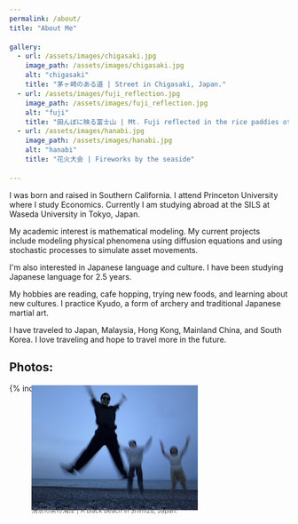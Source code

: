 ```yaml
---
permalink: /about/
title: "About Me"

gallery:
  - url: /assets/images/chigasaki.jpg
    image_path: /assets/images/chigasaki.jpg
    alt: "chigasaki"
    title: "茅ヶ崎のある道 | Street in Chigasaki, Japan."
  - url: /assets/images/fuji_reflection.jpg
    image_path: /assets/images/fuji_reflection.jpg
    alt: "fuji"
    title: "田んぼに映る富士山 | Mt. Fuji reflected in the rice paddies of rural Japan."
  - url: /assets/images/hanabi.jpg
    image_path: /assets/images/hanabi.jpg
    alt: "hanabi"
    title: "花火大会 | Fireworks by the seaside"
    
---
```


I was born and raised in Southern California. I attend Princeton University where I study Economics. Currently I am studying abroad at the SILS at Waseda University in Tokyo, Japan.

My academic interest is mathematical modeling. My current projects include modeling physical phenomena using diffusion equations and using stochastic processes to simulate asset movements.

I'm also interested in Japanese language and culture. I have been studying Japanese language for 2.5 years.

My hobbies are reading, cafe hopping, trying new foods, and learning about new cultures. I practice Kyudo, a form of archery and traditional Japanese martial art.

I have traveled to Japan, Malaysia, Hong Kong, Mainland China, and South Korea. I love traveling and hope to travel more in the future.

## Photos:

{% include gallery %}

<!-- {% include figure popup=true image_path="/assets/images/shimizu.jpg" alt="shimizu" caption="清水の黒の海岸 | A black beach in Shimizu, Japan." %} -->

<figure style="margin-top: -2em; margin-bottom: 0.2em;">
  <img src="/assets/images/shimizu.jpg" alt="Shimizu Black Beach" width="300" />
  <figcaption style="margin-top: -1em;font-size:0.8em; color:#666;">清水の黒の海岸 | A black beach in Shimizu, Japan. </figcaption>
</figure>

